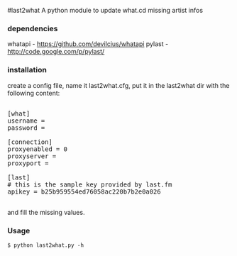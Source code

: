 #last2what
A python module to update what.cd missing artist infos


### dependencies

whatapi - https://github.com/devilcius/whatapi
pylast - http://code.google.com/p/pylast/

### installation
    
create a config file, name it last2what.cfg, put it in the last2what dir with the following content:
    
<pre>
    
[what]
username = 
password = 

[connection]
proxyenabled = 0
proxyserver = 
proxyport = 

[last]
# this is the sample key provided by last.fm
apikey = b25b959554ed76058ac220b7b2e0a026
    
</pre>

and fill the missing values.
    
### Usage

    $ python last2what.py -h
